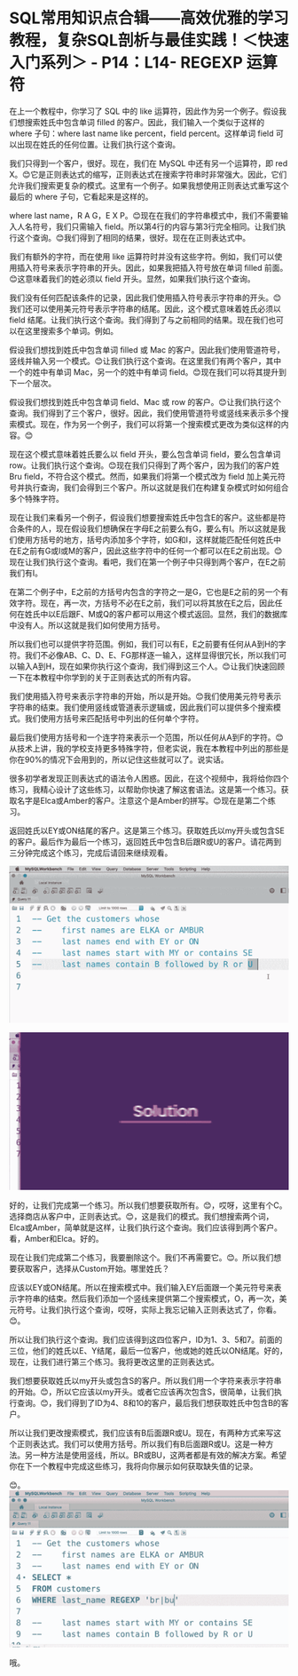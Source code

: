 # SQL常用知识点合辑——高效优雅的学习教程，复杂SQL剖析与最佳实践！＜快速入门系列＞ - P14：L14- REGEXP 运算符 

在上一个教程中，你学习了 SQL 中的 like 运算符，因此作为另一个例子。假设我们想搜索姓氏中包含单词 filled 的客户。因此，我们输入一个类似于这样的 where 子句：where last name like percent，field percent。这样单词 field 可以出现在姓氏的任何位置。让我们执行这个查询。

我们只得到一个客户，很好。现在，我们在 MySQL 中还有另一个运算符，即 red X。😊它是正则表达式的缩写，正则表达式在搜索字符串时非常强大。因此，它们允许我们搜索更复杂的模式。这里有一个例子。如果我想使用正则表达式重写这个最后的 where 子句，它看起来是这样的。

where last name，R A G，E X P。😊现在在我们的字符串模式中，我们不需要输入人名符号，我们只需输入 field。所以第4行的内容与第3行完全相同。让我们执行这个查询。😊我们得到了相同的结果，很好。现在在正则表达式中。

我们有额外的字符，而在使用 like 运算符时并没有这些字符。例如，我们可以使用插入符号来表示字符串的开头。因此，如果我把插入符号放在单词 filled 前面。😊这意味着我们的姓必须以 field 开头。显然，如果我们执行这个查询。

我们没有任何匹配该条件的记录，因此我们使用插入符号表示字符串的开头。😊我们还可以使用美元符号表示字符串的结尾。因此，这个模式意味着姓氏必须以 field 结尾。让我们执行这个查询。我们得到了与之前相同的结果。现在我们也可以在这里搜索多个单词。例如。

假设我们想找到姓氏中包含单词 filled 或 Mac 的客户。因此我们使用管道符号，竖线并输入另一个模式。😊让我们执行这个查询。在这里我们有两个客户，其中一个的姓中有单词 Mac，另一个的姓中有单词 field。😊现在我们可以将其提升到下一个层次。

假设我们想找到姓氏中包含单词 field、Mac 或 row 的客户。😊让我们执行这个查询。我们得到了三个客户，很好。因此，我们使用管道符号或竖线来表示多个搜索模式。现在，作为另一个例子，我们可以将第一个搜索模式更改为类似这样的内容。😊

现在这个模式意味着姓氏要么以 field 开头，要么包含单词 field，要么包含单词 row。让我们执行这个查询。😊现在我们只得到了两个客户，因为我们的客户姓 Bru field，不符合这个模式。然而，如果我们将第一个模式改为 field 加上美元符号并执行查询，我们会得到三个客户。所以这就是我们在构建复杂模式时如何组合多个特殊字符。

现在让我们来看另一个例子，假设我们想要搜索姓氏中包含E的客户。这些都是符合条件的人，现在假设我们想确保在字母E之前要么有G，要么有I。所以这就是我们使用方括号的地方，括号内添加多个字符，如G和I，这样就能匹配任何姓氏中在E之前有G或I或M的客户，因此这些字符中的任何一个都可以在E之前出现。😊现在让我们执行这个查询。看吧，我们在第一个例子中只得到两个客户，在E之前我们有I。

在第二个例子中，E之前的方括号内包含的字符之一是G，它也是E之前的另一个有效字符。现在，再一次，方括号不必在E之前，我们可以将其放在E之后，因此任何在姓氏中以E后跟F、M或Q的客户都可以用这个模式返回。显然，我们的数据库中没有人。所以这就是我们如何使用方括号。

所以我们也可以提供字符范围。例如，我们可以有E，E之前要有任何从A到H的字符。我们不必像AB、C、D、E、FG那样逐一输入，这样显得很冗长，所以我们可以输入A到H，现在如果你执行这个查询，我们得到这三个人。😊让我们快速回顾一下在本教程中你学到的关于正则表达式的所有内容。

我们使用插入符号来表示字符串的开始，所以是开始。😊我们使用美元符号表示字符串的结束。我们使用竖线或管道表示逻辑或，因此我们可以提供多个搜索模式。我们使用方括号来匹配括号中列出的任何单个字符。

最后我们使用方括号和一个连字符来表示一个范围，所以任何从A到F的字符。😊从技术上讲，我的学校支持更多特殊字符，但老实说，我在本教程中列出的那些是你在90%的情况下会用到的，所以记住这些就可以了。说实话。

很多初学者发现正则表达式的语法令人困惑。因此，在这个视频中，我将给你四个练习，我精心设计了这些练习，以帮助你快速了解这套语法。这是第一个练习。获取名字是Elca或Amber的客户。注意这个是Amber的拼写。😊现在是第二个练习。

返回姓氏以EY或ON结尾的客户。这是第三个练习。获取姓氏以my开头或包含SE的客户。最后作为最后一个练习，返回姓氏中包含B后跟R或U的客户。请花两到三分钟完成这个练习，完成后请回来继续观看。

![](img/8d0f5cdee26cc78209f65c1aaae9a244_1.png)

![](img/8d0f5cdee26cc78209f65c1aaae9a244_2.png)

好的，让我们完成第一个练习。所以我们想要获取所有。😊，哎呀，这里有个C。选择商店从客户中，正则表达式。😊，这是我们的模式。我们想搜索两个词，Elca或Amber，简单就是这样，让我们执行这个查询。我们应该得到两个客户。看，Amber和Elca。好的。

现在让我们完成第二个练习，我要删除这个。我们不再需要它。😊。所以我们想要获取客户，选择从Custom开始。哪里姓氏？

应该以EY或ON结尾。所以在搜索模式中。我们输入EY后面跟一个美元符号来表示字符串的结束。然后我们添加一个竖线来提供第二个搜索模式，O，再一次，美元符号。让我们执行这个查询，哎呀，实际上我忘记输入正则表达式了，你看。😊。

所以让我们执行这个查询。我们应该得到这四位客户，ID为1、3、5和7。前面的三位，他们的姓氏以E、Y结尾，最后一位客户，他或她的姓氏以ON结尾。好的，现在，让我们进行第三个练习。我将更改这里的正则表达式。

我们想要获取姓氏以my开头或包含S的客户。所以我们用一个字符来表示字符串的开始。😊，所以它应该以my开头。或者它应该再次包含S，很简单，让我们执行查询。😊，我们得到了ID为4、8和10的客户，最后我们想获取姓氏中包含B的客户。

所以让我们更改搜索模式，我们应该有B后面跟R或U。现在，有两种方式来写这个正则表达式。我们可以使用方括号。所以我们有B后面跟R或U。这是一种方法。另一种方法是使用竖线，所以。BR或BU，这两者都是有效的解决方案。希望你在下一个教程中完成这些练习，我将向你展示如何获取缺失值的记录。

😊。![](img/8d0f5cdee26cc78209f65c1aaae9a244_4.png)

哦。
